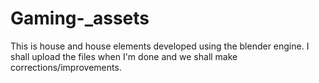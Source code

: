 # Gaming-_assets
This is house and house elements developed using the blender engine. I shall upload the files when I'm done and we shall make corrections/improvements. 
